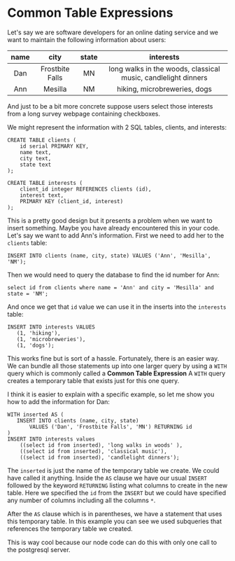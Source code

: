 # Common Table Expressions

Let's say we are software developers for an online dating service and we want to maintain the following information about users:


name | city | state | interests
:---: |  :---: |  :---: |  :---: 
Dan | Frostbite Falls | MN | long walks in the woods, classical music,  candlelight dinners
Ann | Mesilla | NM | hiking, microbreweries, dogs

And just to be a bit more concrete suppose users select those interests from a long survey webpage containing checkboxes.

We might represent the information with 2 SQL tables, clients, and interests:

	
	CREATE TABLE clients (
   	    id serial PRIMARY KEY,
   	    name text,
        city text,
        state text
    );

    CREATE TABLE interests (
        client_id integer REFERENCES clients (id),
        interest text,
        PRIMARY KEY (client_id, interest)
    );
    
This is a pretty good design but it presents a problem when we want to insert something. Maybe you have already encountered this in your code. Let's say we want to add Ann's information. First we need to add her to the `clients` table:

	INSERT INTO clients (name, city, state) VALUES ('Ann', 'Mesilla', 'NM');
	
Then we would need to query the database to find the id number for Ann:

	select id from clients where name = 'Ann' and city = 'Mesilla' and state = 'NM';
	
And once we get that `id` value we can use it in the inserts into the `interests` table:

	INSERT INTO interests VALUES 
	   (1, 'hiking'), 
	   (1, 'microbreweries'), 
	   (1, 'dogs');
	   
This works fine but is sort of a hassle. Fortunately, there is an easier way. We can bundle all those statements up into one larger query by using a `WITH` query which is commonly called a **Common Table Expression** A `WITH` query creates a temporary table that exists just for this one query.

I think it is easier to explain with a specific example, so let me show you how to add the information for Dan:


	WITH inserted AS (     
 	   INSERT INTO clients (name, city, state)
 	       VALUES ('Dan', 'Frostbite Falls', 'MN') RETURNING id
    ) 
    INSERT INTO interests values 
     	((select id from inserted), 'long walks in woods' ), 
       	((select id from inserted), 'classical music'),
       	((select id from inserted), 'candlelight dinners');


The `inserted` is just the name of the temporary table we create. We could have called it anything. Inside the `AS` clause we have our usual `INSERT` followed by the keyword `RETURNING` listing what columns to create in the new table. Here we specified the `id` from the `INSERT` but we could have specified any number of columns including all the columns `*`.

After the `AS` clause which is in parentheses, we have a statement that uses this temporary table. In this example you can see we used subqueries that references the temporary table we created.

This is way cool because our node code can do this with only one call to the postgresql server.

